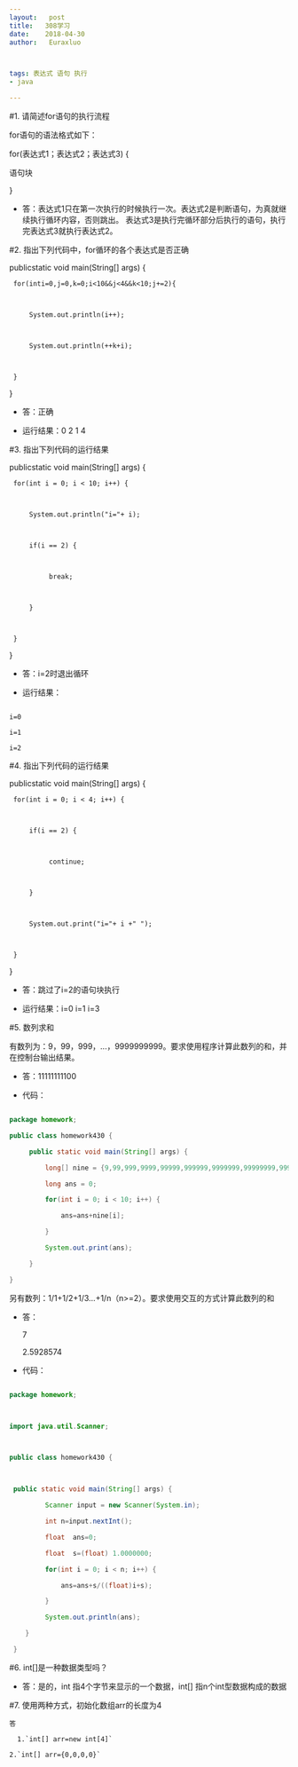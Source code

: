 ```yaml
---
layout:   post          
title:   308学习        
date:    2018-04-30       
author:   Euraxluo           



tags: 表达式 语句 执行
- java

---
```


#1. 请简述for语句的执行流程

for语句的语法格式如下：



for(表达式1；表达式2；表达式3) {



   语句块



}



+ 答：表达式1只在第一次执行的时候执行一次。表达式2是判断语句，为真就继续执行循环内容，否则跳出。 表达式3是执行完循环部分后执行的语句，执行完表达式3就执行表达式2。 





#2. 指出下列代码中，for循环的各个表达式是否正确



 publicstatic void main(String[] args) {



     for(inti=0,j=0,k=0;i<10&&j<4&&k<10;j+=2){

    

         System.out.println(i++);

    

         System.out.println(++k+i);

    

     }



 }



+ 答：正确

+ 运行结果：0 2 1 4



#3. 指出下列代码的运行结果



 publicstatic void main(String[] args) {



     for(int i = 0; i < 10; i++) {

    

         System.out.println("i="+ i);

    

         if(i == 2) {

    

              break;

    

         }

    

     }



 }



+ 答：i=2时退出循环

+ 运行结果：



```

i=0

i=1

i=2

```



#4. 指出下列代码的运行结果



 publicstatic void main(String[] args) {



     for(int i = 0; i < 4; i++) {

    

         if(i == 2) {

    

              continue;

    

         }

    

         System.out.print("i="+ i +" ");

    

     } 



 }



+ 答：跳过了i=2的语句块执行

+ 运行结果：i=0 i=1 i=3 



#5. 数列求和



有数列为：9，99，999，...，9999999999。要求使用程序计算此数列的和，并在控制台输出结果。

+ 答：11111111100

+ 代码：

```java

package homework;

public class homework430 {

	 public static void main(String[] args) {

		 long[] nine = {9,99,999,9999,99999,999999,9999999,99999999,999999999,9999999999L};

		 long ans = 0;

	     for(int i = 0; i < 10; i++) {

	    	 ans=ans+nine[i];

	     }

         System.out.print(ans);

	 }

}

```



另有数列：1/1+1/2+1/3…+1/n（n>=2）。要求使用交互的方式计算此数列的和

+ 答：



  7

  2.5928574



+ 代码：



```java

package homework;



import java.util.Scanner;



public class homework430 {



 public static void main(String[] args) {

		 Scanner input = new Scanner(System.in);

		 int n=input.nextInt();

		 float  ans=0;

		 float  s=(float) 1.0000000;

	     for(int i = 0; i < n; i++) {

	    	 ans=ans+s/((float)i+s);

	     }

	     System.out.println(ans);  

 	}

 }

```



#6. int[]是一种数据类型吗？

+ 答：是的，int 指4个字节来显示的一个数据，int[] 指n个int型数据构成的数据



#7. 使用两种方式，初始化数组arr的长度为4

    答	

      1.`int[] arr=new int[4]`	

    2.`int[] arr={0,0,0,0}`
